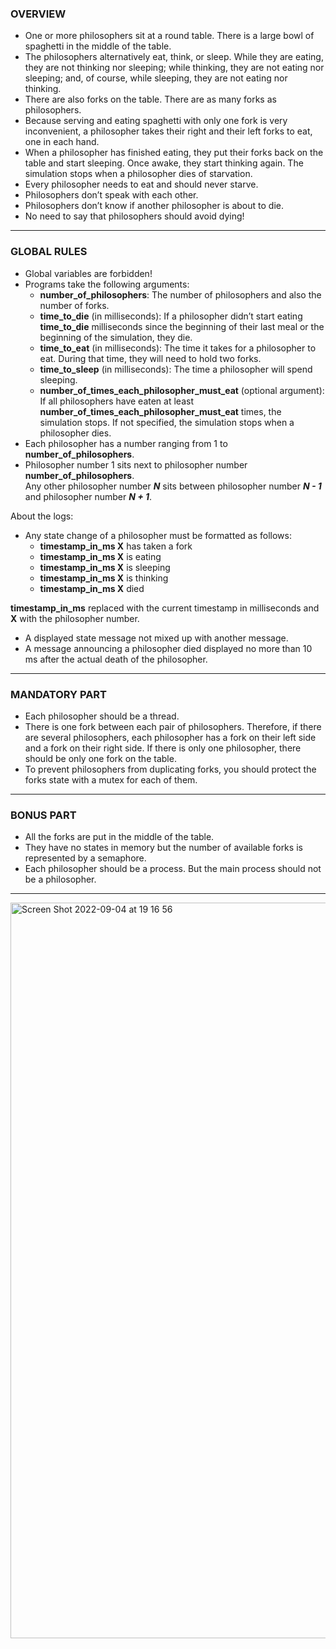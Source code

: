 ### OVERVIEW

* One or more philosophers sit at a round table.
There is a large bowl of spaghetti in the middle of the table.
* The philosophers alternatively eat, think, or sleep.
While they are eating, they are not thinking nor sleeping;
while thinking, they are not eating nor sleeping;
and, of course, while sleeping, they are not eating nor thinking.
* There are also forks on the table. There are as many forks as philosophers.
* Because serving and eating spaghetti with only one fork is very inconvenient, a
philosopher takes their right and their left forks to eat, one in each hand.
* When a philosopher has finished eating, they put their forks back on the table and
start sleeping. Once awake, they start thinking again. The simulation stops when
a philosopher dies of starvation.
* Every philosopher needs to eat and should never starve.
* Philosophers don’t speak with each other.
* Philosophers don’t know if another philosopher is about to die.
* No need to say that philosophers should avoid dying!

----

### GLOBAL RULES

* Global variables are forbidden!
* Programs take the following arguments:
  - **number_of_philosophers**: The number of philosophers and also the number
of forks.
  - **time_to_die** (in milliseconds): If a philosopher didn’t start eating **time_to_die**
milliseconds since the beginning of their last meal or the beginning of the simulation, they die.
  - **time_to_eat** (in milliseconds): The time it takes for a philosopher to eat.
During that time, they will need to hold two forks.
  - **time_to_sleep** (in milliseconds): The time a philosopher will spend sleeping.
  - **number_of_times_each_philosopher_must_eat** (optional argument): If all
philosophers have eaten at least **number_of_times_each_philosopher_must_eat**
times, the simulation stops. If not specified, the simulation stops when a
philosopher dies.
* Each philosopher has a number ranging from 1 to **number_of_philosophers**.
* Philosopher number 1 sits next to philosopher number **number_of_philosophers**.   
Any other philosopher number ***N*** sits between philosopher number ***N - 1*** and philosopher number ***N + 1***.

About the logs:
* Any state change of a philosopher must be formatted as follows:
  - **timestamp_in_ms X** has taken a fork
  - **timestamp_in_ms X** is eating
  - **timestamp_in_ms X** is sleeping
  - **timestamp_in_ms X** is thinking
  - **timestamp_in_ms X** died     
  
**timestamp_in_ms** replaced with the current timestamp in milliseconds
and **X** with the philosopher number.

* A displayed state message not mixed up with another message.
* A message announcing a philosopher died displayed no more than 10 ms
after the actual death of the philosopher.

---

### MANDATORY PART

* Each philosopher should be a thread.
* There is one fork between each pair of philosophers. Therefore, if there are several
philosophers, each philosopher has a fork on their left side and a fork on their right
side. If there is only one philosopher, there should be only one fork on the table.
* To prevent philosophers from duplicating forks, you should protect the forks state
with a mutex for each of them.

---

### BONUS PART

* All the forks are put in the middle of the table.
* They have no states in memory but the number of available forks is represented by
a semaphore.
* Each philosopher should be a process. But the main process should not be a
philosopher.

---

<img width="1177" alt="Screen Shot 2022-09-04 at 19 16 56" src="https://user-images.githubusercontent.com/89987795/188323139-86259a47-3aa9-4fae-8d32-a496532282dc.png">
